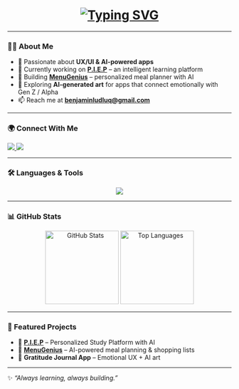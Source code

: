 <h1 align="center">
  <a href="https://git.io/typing-svg">
    <img src="https://readme-typing-svg.demolab.com?font=Lexend&weight=600&size=30&pause=1000&center=true&vCenter=true&width=500&lines=👋+Hi%2C+I'm+Benjamin+Ludueña;💻+Software+Developer;🚀+Building+useful+AI+%26+UX+Projects" alt="Typing SVG" />
  </a>
</h1>

---

### 👨‍💻 About Me  
- 🌱 Passionate about **UX/UI & AI-powered apps**  
- 🔭 Currently working on [**P.I.E.P**](https://github.com/benjaluduena/Proyecto-P.I.E.P) – an intelligent learning platform  
- 📱 Building [**MenuGenius**](#) – personalized meal planner with AI  
- 🎨 Exploring **AI-generated art** for apps that connect emotionally with Gen Z / Alpha  
- 📫 Reach me at **benjaminludluq@gmail.com**

---

### 🌍 Connect With Me  
<p align="left">
<a href="https://linkedin.com/in/benjamin ludueña luque" target="_blank">
  <img src="https://img.shields.io/badge/LinkedIn-%230077B5.svg?&style=for-the-badge&logo=linkedin&logoColor=white"/>
</a>
<a href="https://instagram.com/benja.luduena" target="_blank">
  <img src="https://img.shields.io/badge/Instagram-%23E4405F.svg?&style=for-the-badge&logo=instagram&logoColor=white"/>
</a>
</p>

---

### 🛠️ Languages & Tools  
<p align="center">
  <img src="https://skillicons.dev/icons?i=js,ts,react,flutter,nodejs,html,css,python,csharp,dotnet,postgres,mysql,mongodb,mariadb,git,linux,postman,tensorflow,pytorch&theme=light" />
</p>

---

### 📊 GitHub Stats  
<p align="center">
  <img src="https://github-readme-stats.vercel.app/api?username=benjaluduena&show_icons=true&theme=tokyonight" alt="GitHub Stats" height="165"/>
  <img src="https://github-readme-stats.vercel.app/api/top-langs/?username=benjaluduena&layout=compact&theme=tokyonight" alt="Top Languages" height="165"/>
</p>

---

### 🚀 Featured Projects  
- 🧠 [**P.I.E.P**](https://github.com/benjaluduena/Proyecto-P.I.E.P) – Personalized Study Platform with AI  
- 🍴 [**MenuGenius**](#) – AI-powered meal planning & shopping lists  
- 📓 **Gratitude Journal App** – Emotional UX + AI art  

---

✨ _“Always learning, always building.”_
